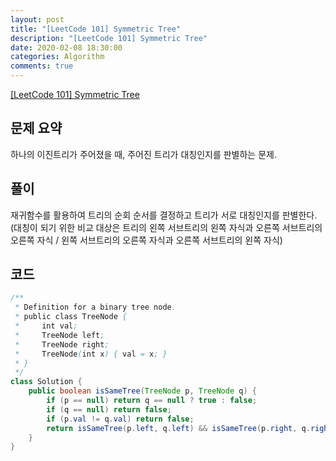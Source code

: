 ```yaml
---
layout: post
title: "[LeetCode 101] Symmetric Tree"
description: "[LeetCode 101] Symmetric Tree"
date: 2020-02-08 18:30:00
categories: Algorithm
comments: true
---
```

[[LeetCode 101] Symmetric Tree](https://leetcode.com/problems/symmetric-tree/)

## 문제 요약

하나의 이진트리가 주어졌을 때, 주어진 트리가 대칭인지를 판별하는 문제.

## 풀이

재귀함수를 활용하여 트리의 순회 순서를 결정하고 트리가 서로 대칭인지를 판별한다.  
(대칭이 되기 위한 비교 대상은 트리의 왼쪽 서브트리의 왼쪽 자식과 오른쪽 서브트리의 오른쪽 자식 / 왼쪽 서브트리의 오른쪽 자식과 오른쪽 서브트리의 왼쪽 자식)

## 코드

```Java
/**
 * Definition for a binary tree node.
 * public class TreeNode {
 *     int val;
 *     TreeNode left;
 *     TreeNode right;
 *     TreeNode(int x) { val = x; }
 * }
 */
class Solution {
    public boolean isSameTree(TreeNode p, TreeNode q) {
        if (p == null) return q == null ? true : false;
        if (q == null) return false;
        if (p.val != q.val) return false;
        return isSameTree(p.left, q.left) && isSameTree(p.right, q.right);
    }
}
```